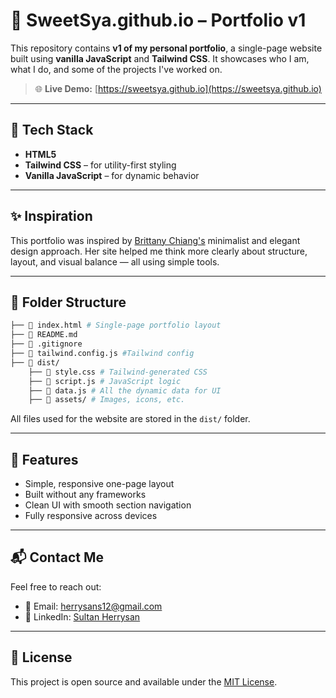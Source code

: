 # 💼 SweetSya.github.io – Portfolio v1

This repository contains **v1 of my personal portfolio**, a single-page website built using **vanilla JavaScript** and **Tailwind CSS**. It showcases who I am, what I do, and some of the projects I've worked on.

> 🌐 **Live Demo:** [https://sweetsya.github.io](https://sweetsya.github.io)

---

## 🧰 Tech Stack

- **HTML5**
- **Tailwind CSS** – for utility-first styling
- **Vanilla JavaScript** – for dynamic behavior

---

## ✨ Inspiration

This portfolio was inspired by [Brittany Chiang's](https://brittanychiang.com/) minimalist and elegant design approach. Her site helped me think more clearly about structure, layout, and visual balance — all using simple tools.

---

## 📁 Folder Structure

```bash
├── 📄 index.html # Single-page portfolio layout
├── 📄 README.md
├── 📄 .gitignore
├── 📄 tailwind.config.js #Tailwind config
├── 📁 dist/
    ├── 📄 style.css # Tailwind-generated CSS
    ├── 📄 script.js # JavaScript logic
    ├── 📄 data.js # All the dynamic data for UI
    ├── 📁 assets/ # Images, icons, etc.
```

All files used for the website are stored in the `dist/` folder.

---

## 📌 Features

- Simple, responsive one-page layout
- Built without any frameworks
- Clean UI with smooth section navigation
- Fully responsive across devices

---

## 📬 Contact Me

Feel free to reach out:

- 📧 Email: herrysans12@gmail.com
- 💼 LinkedIn: [Sultan Herrysan](https://www.linkedin.com/in/sultan-herrysan-706b47176/)

---

## 📝 License

This project is open source and available under the [MIT License](LICENSE).

